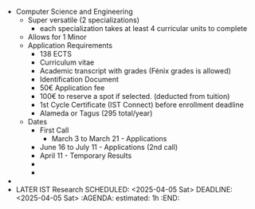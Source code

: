 - Computer Science and Engineering
	- Super versatile (2 specializations)
		- each specialization takes at least 4 curricular units to complete
	- Allows for 1 Minor
	- Application Requirements
		- 138 ECTS
		- Curriculum vitae
		- Academic transcript with grades (Fénix grades is allowed)
		- Identification Document
		- 50€ Application fee
		- 100€ to reserve a spot if selected. (deducted from tuition)
		- 1st Cycle Certificate (IST Connect) before enrollment deadline
		- Alameda or Tagus (295 total/year)
	- Dates
		- First Call
			- March 3 to March 21 - Applications
		- June 16 to July 11 - Applications (2nd call)
		- April 11 - Temporary Results
		-
		-
-
- LATER IST Research
  SCHEDULED: <2025-04-05 Sat>
  DEADLINE: <2025-04-05 Sat>
  :AGENDA:
  estimated: 1h
  :END: